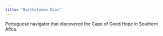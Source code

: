 ```yaml
---
title: "Bartholomew Dias"
---
```

Portuguese navigator that discovered the Cape of Good Hope in Southern Afica.

